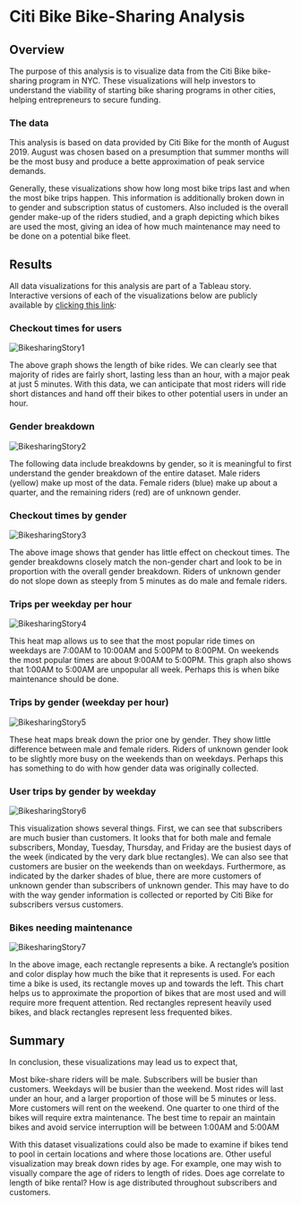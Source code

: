 # Citi Bike Bike-Sharing Analysis

## Overview
The purpose of this analysis is to visualize data from the Citi Bike bike-sharing program in NYC. These visualizations will help investors to understand the viability of starting bike sharing programs in other cities, helping entrepreneurs to secure funding. 

### The data
This analysis is based on data provided by Citi Bike for the month of August 2019. August was chosen based on a presumption that summer months will be the most busy and produce a bette approximation of peak service demands. 

Generally, these visualizations show how long most bike trips last and when the most bike trips happen. This information is additionally  broken down in to gender and subscription status of customers. Also included is the overall gender make-up of the riders studied, and a graph depicting which bikes are used the most, giving an idea of how much maintenance may need to be done on a potential bike fleet. 

## Results

All data visualizations for this analysis are part of a Tableau story. Interactive versions of each of the visualizations below are publicly available by [clicking this link](https://public.tableau.com/shared/MP7437QWN?:display_count=n&:origin=viz_share_link):

### Checkout times for users
![BikesharingStory1](https://user-images.githubusercontent.com/114126935/214342860-fae3fbfb-d529-43b9-96d3-de6c465d7374.png)

The above graph shows the length of bike rides. We can clearly see that majority of rides are fairly short, lasting less than an hour, with a major peak at just 5 minutes. With this data, we can anticipate that most riders will ride short distances and hand off their bikes to other potential users in under an hour.

### Gender breakdown
![BikesharingStory2](https://user-images.githubusercontent.com/114126935/214343021-ef51471d-d486-4a76-9758-0ebc3ddc6aef.png)

The following data include breakdowns by gender, so it is meaningful to first understand the gender breakdown of the entire dataset. Male riders (yellow) make up most of the data. Female riders (blue) make up about a quarter, and the remaining riders (red) are of unknown gender. 

### Checkout times by gender
![BikesharingStory3](https://user-images.githubusercontent.com/114126935/214343068-5c363654-a33a-4df6-afd8-49d736d1874c.png)

The above image shows that gender has little effect on checkout times. The gender breakdowns closely match the non-gender chart and look to be in proportion with the overall gender breakdown. Riders of unknown gender do not slope down as steeply from 5 minutes as do male and female riders.

### Trips per weekday per hour
![BikesharingStory4](https://user-images.githubusercontent.com/114126935/214394951-9e1af667-e68a-4fdf-8723-1257c59b8b63.png)

This heat map allows us to see that the most popular ride times on weekdays are 7:00AM to 10:00AM and 5:00PM to 8:00PM. On weekends the most popular times are about 9:00AM to 5:00PM. This graph also shows that 1:00AM to 5:00AM are unpopular all week. Perhaps this is when bike maintenance should be done. 

### Trips by gender (weekday per hour)
![BikesharingStory5](https://user-images.githubusercontent.com/114126935/214394987-5f2d5dba-0812-47a1-b037-0bae7584b01d.png)

These heat maps break down the prior one by gender. They show little difference between male and female riders. Riders of unknown gender look to be slightly more busy on the weekends than on weekdays. Perhaps this has something to do with how gender data was originally collected. 

### User trips by gender by weekday
![BikesharingStory6](https://user-images.githubusercontent.com/114126935/214395014-52500499-8545-4c67-998b-e0561be7e963.png)

This visualization shows several things. First, we can see that subscribers are much busier than customers. It looks that for both male and female subscribers, Monday, Tuesday, Thursday, and Friday are the busiest days of the week (indicated by the very dark blue rectangles). We can also see that customers are busier on the weekends than on weekdays. Furthermore, as indicated by the darker shades of blue, there are more customers of unknown gender than subscribers of unknown gender. This may have to do with the way gender information is collected or reported by Citi Bike for subscribers versus customers. 

### Bikes needing maintenance
![BikesharingStory7](https://user-images.githubusercontent.com/114126935/214395035-bfdfb7e9-fd5a-46fa-a46c-0436747c0834.png)

In the above image, each rectangle represents a bike. A rectangle’s position and color display how much the bike that it represents is used. For each time a bike is used, its rectangle moves up and towards the left. This chart helps us to approximate the proportion of bikes that are most used and will require more frequent attention. Red rectangles represent heavily used bikes, and black rectangles represent less frequented bikes. 


## Summary
In conclusion, these visualizations may lead us to expect that,

Most bike-share riders will be male. 
Subscribers will be busier than customers. 
Weekdays will be busier than the weekend.
Most rides will last under an hour, and a larger proportion of those will be 5 minutes or less.
More customers will rent on the weekend.
One quarter to one third of the bikes will require extra maintenance.
The best time to repair an maintain bikes and avoid service interruption will be between 1:00AM and 5:00AM

With this dataset visualizations could also be made to examine if bikes tend to pool in certain locations and where those locations are. Other useful visualization may break down rides by age. For example, one may wish to visually compare the age of riders to length of rides. Does age correlate to length of bike rental? How is age distributed throughout subscribers and customers.  
 
